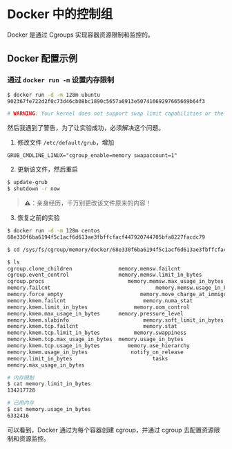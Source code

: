 # Docker 中的控制组

Docker 是通过 Cgroups 实现容器资源限制和监控的。

## Docker 配置示例

### 通过 `docker run -m` 设置内存限制

```bash
$ docker run -d -m 128m ubuntu
902367fe722d2f0c73d46cb08bc1890c5657a6913e50741669297665669b64f3

# WARNING: Your kernel does not support swap limit capabilities or the cgroup is not mounted. Memory limited without swap.
```

然后我遇到了警告，为了让实验成功，必须解决这个问题。

1. 修改文件 `/etc/default/grub`，增加

```
GRUB_CMDLINE_LINUX="cgroup_enable=memory swapaccount=1"
```

2. 更新该文件，然后重启

```bash
$ update-grub
$ shutdown -r now
```

> **⚠️**：亲身经历，千万别更改该文件原来的内容！

3. 恢复之前的实验

```bash
$ docker run -d -m 128m centos
68e330f6ba6194f5c1acf6d613ae3fbffcfacf447920744705bfa8227facdc79

$ cd /sys/fs/cgroup/memory/docker/68e330f6ba6194f5c1acf6d613ae3fbffcfacf447920744705bfa8227facdc79

$ ls
cgroup.clone_children               memory.memsw.failcnt
cgroup.event_control                memory.memsw.limit_in_bytes
cgroup.procs                           memory.memsw.max_usage_in_bytes
memory.failcnt                                  memory.memsw.usage_in_bytes
memory.force_empty                         memory.move_charge_at_immigrate
memory.kmem.failcnt                         memory.numa_stat
memory.kmem.limit_in_bytes               memory.oom_control
memory.kmem.max_usage_in_bytes      memory.pressure_level
memory.kmem.slabinfo                        memory.soft_limit_in_bytes
memory.kmem.tcp.failcnt                     memory.stat
memory.kmem.tcp.limit_in_bytes           memory.swappiness
memory.kmem.tcp.max_usage_in_bytes  memory.usage_in_bytes
memory.kmem.tcp.usage_in_bytes         memory.use_hierarchy
memory.kmem.usage_in_bytes              notify_on_release
memory.limit_in_bytes                          tasks
memory.max_usage_in_bytes

# 内存限制
$ cat memory.limit_in_bytes
134217728

# 已用内存
$ cat memory.usage_in_bytes
6332416 
```

可以看到，Docker 通过为每个容器创建 cgroup，并通过 cgroup 去配置资源限制和资源监控。
